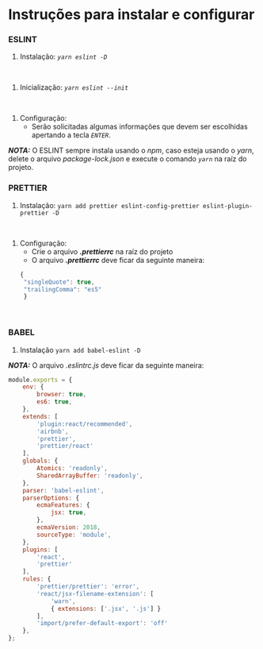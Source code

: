 # Instruções para instalar e configurar

### ESLINT
1. Instalação:
*`yarn eslint -D`*
<br/>

1. Inicialização:
*`yarn eslint --init`*
<br/>

1. Configuração:
   - Serão solicitadas algumas informações que devem ser escolhidas apertando a tecla *`ENTER`*.

 ***NOTA:*** O ESLINT sempre instala usando o *npm*, caso esteja usando o *yarn*, delete o arquivo *package-lock.json* e execute o comando *`yarn`* na raíz do projeto.
<br/>

### PRETTIER
1. Instalação:
    `yarn add prettier eslint-config-prettier eslint-plugin-prettier -D`
<br/>

1. Configuração:
   - Crie o arquivo ***.prettierrc*** na raíz do projeto
   - O arquivo ***.prettierrc*** deve ficar da seguinte maneira:
   ```js
   {
    "singleQuote": true,
    "trailingComma": "es5"
    }
    ```
<br/>

### BABEL
1. Instalação
    `yarn add babel-eslint -D`

***NOTA:*** O arquivo *.eslintrc.js* deve ficar da seguinte maneira:
```js
module.exports = {
    env: {
        browser: true,
        es6: true,
    },
    extends: [
        'plugin:react/recommended',
        'airbnb',
        'prettier',
        'prettier/react'
    ],
    globals: {
        Atomics: 'readonly',
        SharedArrayBuffer: 'readonly',
    },
    parser: 'babel-eslint',
    parserOptions: {
        ecmaFeatures: {
            jsx: true,
        },
        ecmaVersion: 2018,
        sourceType: 'module',
    },
    plugins: [
        'react',
        'prettier'
    ],
    rules: {
        'prettier/prettier': 'error',
        'react/jsx-filename-extension': [
            'warn',
            { extensions: ['.jsx', '.js'] }
        ],
        'import/prefer-default-export': 'off'
    },
};
```
<br/>

